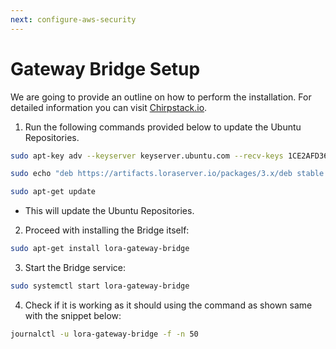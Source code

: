 ```yaml
---
next: configure-aws-security
---
```


# Gateway Bridge Setup

We are going to provide an outline on how to perform the installation. For detailed information you can visit [Chirpstack.io](https://www.chirpstack.io/).

1. Run the following commands provided below to update the Ubuntu Repositories.

```sh
sudo apt-key adv --keyserver keyserver.ubuntu.com --recv-keys 1CE2AFD36DBCCA00
```

```sh
sudo echo "deb https://artifacts.loraserver.io/packages/3.x/deb stable main" | sudo tee /etc/apt/sources.list.d/loraserver.list
```

```sh
sudo apt-get update
```

* This will update the Ubuntu Repositories.

2. Proceed with installing the Bridge itself:

```sh
sudo apt-get install lora-gateway-bridge
```

3. Start the Bridge service:

```sh
sudo systemctl start lora-gateway-bridge
```

4. Check if it is working as it should using the command as shown same with the snippet below:

```sh
journalctl -u lora-gateway-bridge -f -n 50
```
<rk-img
  src="/assets/images/deployment-guide/amazon-web-service/gateway-bridge-journal.jpg"
  width="100%"
  figure-number="1"
  caption="Gateway Bridge Journal Control Output (no errors)"
/>

